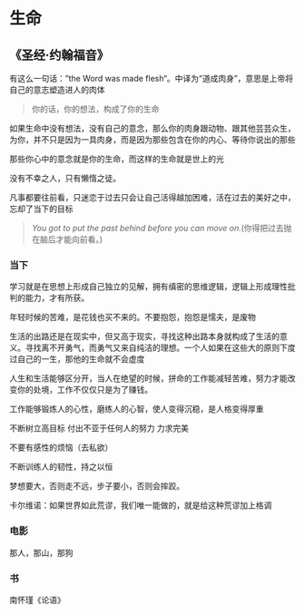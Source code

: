 # 生命

## 《圣经·约翰福音》

有这么一句话：”the Word was made flesh“。中译为“道成肉身”，意思是上帝将自己的意志塑造进人的肉体


> 你的话，你的想法，构成了你的生命

<pre>
如果生命中没有想法，没有自己的意念，那么你的肉身跟动物、跟其他芸芸众生，又有什么区别呢？你之所以成
为你，并不只是因为一具肉身，而是因为那些包含在你的内心、等待你说出的那些话语。
</pre>

那些你心中的意念就是你的生命，而这样的生命就是世上的光

没有不幸之人，只有懒惰之徒。

凡事都要往前看，只迷恋于过去只会让自己活得越加困难，活在过去的美好之中，忘却了当下的目标

> _You got to put the past behind before you can move on._(你得把过去抛在脑后才能向前看。)

### 当下

学习就是在思想上形成自己独立的见解，拥有缜密的思维逻辑，逻辑上形成理性批判的能力，才有所获。

年轻时候的苦难，是花钱也买不来的。不要抱怨，抱怨是懦夫，是废物

生活的出路还是在现实中，但又高于现实，寻找这种出路本身就构成了生活的意义。寻找离不开勇气，而勇气又来自纯洁的理想。一个人如果在这些大的原则下度过自己的一生，那他的生命就不会虚度

人生和生活能够区分开，当人在绝望的时候，拼命的工作能减轻苦难，努力才能改变你的处境，工作不仅仅只是为了赚钱。

工作能够锻炼人的心性，磨练人的心智，使人变得沉稳，是人格变得厚重

不断树立高目标 付出不亚于任何人的努力 力求完美

不要有感性的烦恼（去私欲）

不断训练人的韧性，持之以恒

梦想要大，否则走不远，步子要小，否则会摔跤。

卡尔维诺：如果世界如此荒谬，我们唯一能做的，就是给这种荒谬加上格调

### 电影

那人，那山，那狗

### 书
南怀瑾《论语》


